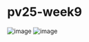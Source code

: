 # pv25-week9
![image](https://github.com/user-attachments/assets/d2456d91-bfb6-42b1-bc91-efe81c467392)
![image](https://github.com/user-attachments/assets/2c5b3fbd-e335-4e6b-a346-86485bc9fde8)
